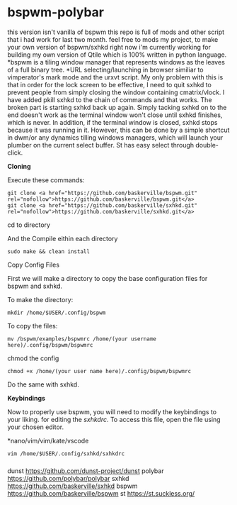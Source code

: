 # bspwm-polybar
this version isn't vanilla of bspwm this repo is full of mods and other script that i had work for last two month.
feel free to mods my project, to make your own version of bspwm/sxhkd
right now i'm currently working for building my own version of Qtile which is 100% written in python language.
*bspwm is a tiling window manager that represents windows as the leaves of a full binary tree.
*URL selecting/launching in browser similiar to vimperator's mark mode and the urxvt script.
My only problem with this is that in order for the lock screen to be effective, I need to quit sxhkd to prevent people from simply closing the window containing cmatrix/vlock. I have added pkill sxhkd to the chain of commands and that works. The broken part is starting sxhkd back up again. Simply tacking sxhkd on to the end doesn't work as the terminal window won't close until sxhkd finishes, which is never. In addition, if the terminal window is closed, sxhkd stops because it was running in it.
However, this can be done by a simple shortcut in dwm/or any dynamics tilling windows managers, which will launch your plumber on the current select buffer. St has easy select through double-click.

 **Cloning**
 
Execute these commands:

	git clone <a href="https://github.com/baskerville/bspwm.git" rel="nofollow">https://github.com/baskerville/bspwm.git</a>
	git clone <a href="https://github.com/baskerville/sxhkd.git" rel="nofollow">https://github.com/baskerville/sxhkd.git</a>

cd to directory

And the Compile eithin each directory

	sudo make && clean install
	
Copy Config Files

First we will make a directory to copy the base configuration files for bspwm and sxhkd.

To make the directory:

	mkdir /home/$USER/.config/bspwm
	
To copy the files:

	mv /bspwm/examples/bspwmrc /home/(your username here)/.config/bspwm/bspwmrc

chmod the config

	chmod +x /home/(your user name here)/.config/bspwm/bspwmrc
	
Do the same with sxhkd.

**Keybindings**

Now to properly use bspwm, you will need to modify the keybindings to your liking.
for editing the _sxhkdrc_. To access this file, open the file using your chosen editor.

*nano/vim/vim/kate/vscode

	vim /home/$USER/.config/sxhkd/sxhkdrc


###
dunst      https://github.com/dunst-project/dunst
polybar    https://github.com/polybar/polybar
sxhkd      https://github.com/baskerville/sxhkd
bspwm      https://github.com/baskerville/bspwm
st         https://st.suckless.org/
###
